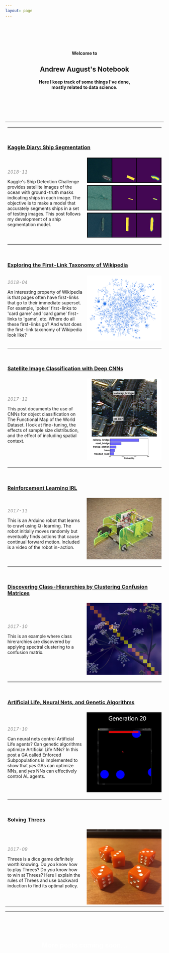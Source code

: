```yaml
---
layout: page
---
```


<!-- <div style="background-image: url(yellow.jpg); background-position: center; background-repeat: no-repeat; background-size: cover;"> -->
<div style="background-image: url(Lined-Paper-Template-20.jpg); background-position: center; background-repeat: no-repeat;
background-size: cover;">
<br />
<br />
<br />
<br />
<center><h4><b>Welcome to</b></h4></center>
<center><h2><b>Andrew August's Notebook</b></h2></center>
<center><h4><b>Here I keep track of some things I've done,<br />mostly related to data science.</b></h4></center>
<br />
<br />
<br />
<br />
</div>
<table>
<tr class="notebook-table">
  <td colspan="2" class="full">
    <hr><br />
    <h3><a href="/airbus/"><b>Kaggle Diary: Ship Segmentation</b></a></h3>
  </td>
 </tr>
 <tr class="notebook-table">
   <td width="50%" class="full">
       <p style="opacity:0.5"><em>2018-11</em></p>
       <p>Kaggle's Ship Detection Challenge provides satellite images of the ocean with ground-truth masks indicating ships in each image.  The objective is to make a model that accurately segments ships in a set of testing images.  This post follows my development of a ship segmentation model.</p>
   </td>
   <td width="50%" class="full">
       <a href="/airbus/"><img src="airbus/index_im.png"></a>
       <br />
   </td>
 </tr>
<tr class="notebook-table">
  <td colspan="2" class="full">
    <hr><br />
    <h3><a href="/wikilinks/"><b>Exploring the First-Link Taxonomy of Wikipedia</b></a></h3>
  </td>
</tr>
<tr class="notebook-table">
  <td width="50%" class="full">
    <p style="opacity:0.5"><em>2018-04</em></p>
    <p>An interesting property of Wikipedia is that pages often have first-links that go to their immediate superset.  For example, 'poker' first-links to 'card game' and 'card game' first-links to 'game', etc.  Where do all these first-links go?  And what does the first-link taxonomy of Wikipedia look like?</p>
  </td>
  <td width="50%" class="full">
       <a href="/wikilinks/"><img src="wikilinks/net70k.png"></a>
       <br />
   </td>
</tr>
<tr class="notebook-table">
  <td colspan="2" class="full">
    <hr><br />
    <h3><a href="/fmow/"><b>Satellite Image Classification with Deep CNNs</b></a></h3>
  </td>
 </tr>
 <tr class="notebook-table">
   <td width="50%" class="full">
       <p style="opacity:0.5"><em>2017-12</em></p>
       <p>This post documents the use of CNNs for object classification on The Functional Map of the World Dataset.  I look at fine-tuning, the effects of sample size distribution, and the effect of including spatial context.</p>
   </td>
   <td width="50%" class="full">
       <a href="/fmow/"><img src="fmow/notebook-im-probability.png"></a>
       <br />
   </td>
 </tr>
<tr class="notebook-table">
  <td colspan="2" class="full">
    <hr><br />
    <h3><a href="/rl/"><b>Reinforcement Learning IRL</b></a></h3>
  </td>
 </tr>
 <tr class="notebook-table">
   <td width="50%" class="full">
       <p style="opacity:0.5"><em>2017-11</em></p>
       <p>
         This is an Arduino robot that learns to crawl using Q-learning.  The robot initially moves randomly but eventually finds actions that cause continual forward motion. Included is a video of the robot in-action.
       </p>
   </td>
   <td width="50%" class="full">
       <a href="/rl/"><img src="rl/notebook_im.png"></a>
       <br />
   </td>
 </tr>

<tr class="notebook-table">
  <td colspan="2" class="full">
    <hr><br />
    <h3><a href="/cm-clustering/"><b>Discovering Class-Hierarchies by Clustering Confusion Matrices</b></a></h3>
  </td>
 </tr>
 <tr class="notebook-table">
   <td width="50%" class="full">
   <p style="opacity:0.5"><em>2017-10</em></p>
      <p>
         This is an example where class hirerarchies are discovered by applying spectral clustering to a confusion matrix.
       </p>
   </td>
   <td width="50%" class="full">
       <a href="/cm-clustering/"><img src="cm-clustering/notebook_im.png"></a>
       <br />
   </td>
 </tr>

<tr class="notebook-table">
  <td colspan="2" class="full">
    <hr><br />
    <h3><a href="/neuroev/"><b>Artificial Life, Neural Nets, and Genetic Algorithms</b></a></h3>
  </td>
 </tr>
 <tr class="notebook-table">
   <td width="50%" class="full">
   <p style="opacity:0.5"><em>2017-10</em></p>
       <p>
         Can neural nets control Artificial Life agents?  Can genetic algorithms optimize Artificial Life NNs?  In this post a GA called Enforced Subpopulations is implemented to show that <em>yes</em> GAs can optimize NNs, and <em>yes</em> NNs can effectively control AL agents.
       </p>
   </td>
   <td width="50%" class="full">
       <a href="/neuroev/"><img src="neuroev/giphy.gif"></a>
       <br />
   </td>
 </tr>
  <tr class="notebook-table">
    <td colspan="2" class="full">
      <hr><br />
      <h3><a href="/bellman/"><b>Solving Threes</b></a></h3>
    </td>
   </tr>
   <tr class="notebook-table">
     <td width="50%" class="full">
     <p style="opacity:0.5"><em>2017-09</em></p>
         <p>
           Threes is a dice game definitely worth knowing.  Do <em>you</em> know how to play Threes?  Do <em>you</em> know how to win at Threes?  Here I explain the rules of Threes and use backward induction to find its optimal policy.
         </p>
     </td>
     <td width="50%" class="full">
         <a href="/bellman/"><img src="bellman/dice2.JPG"></a>
         <br />
     </td>
   </tr>
</table>

<hr>
<div style="background-image: url(Um-dia-na-Terra.gif); background-position: center; background-repeat: no-repeat;
background-size: cover;">
<br />
<br />
<br />
<center><font color="white"><h2>More posts coming soon...</h2></font></center>
<br />
<br />
<br />
</div>
